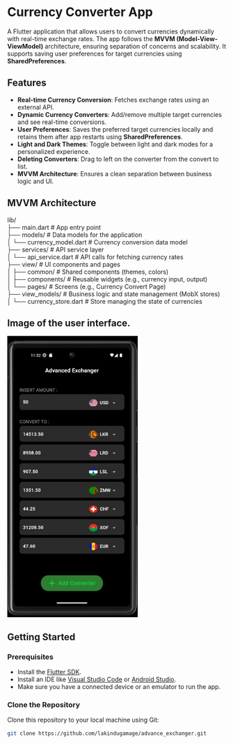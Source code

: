 # Currency Converter App

A Flutter application that allows users to convert currencies dynamically with real-time exchange rates. The app follows the **MVVM (Model-View-ViewModel)** architecture, ensuring separation of concerns and scalability. It supports saving user preferences for target currencies using **SharedPreferences**.

## Features

- **Real-time Currency Conversion**: Fetches exchange rates using an external API.
- **Dynamic Currency Converters**: Add/remove multiple target currencies and see real-time conversions.
- **User Preferences**: Saves the preferred target currencies locally and retains them after app restarts using **SharedPreferences**.
- **Light and Dark Themes**: Toggle between light and dark modes for a personalized experience.
- **Deleting Converters**: Drag to left on the converter from the convert to list.
- **MVVM Architecture**: Ensures a clean separation between business logic and UI.

## MVVM Architecture

lib/<br>
├── main.dart                  # App entry point<br>
├── models/                    # Data models for the application<br>
│   └── currency_model.dart    # Currency conversion data model<br>
├── services/                  # API service layer<br>
│   └── api_service.dart       # API calls for fetching currency rates<br>
├── view/                      # UI components and pages<br>
│   ├── common/                # Shared components (themes, colors)<br>
│   ├── components/            # Reusable widgets (e.g., currency input, output)<br>
│   └── pages/                 # Screens (e.g., Currency Convert Page)<br>
├── view_models/               # Business logic and state management (MobX stores)<br>
│   └── currency_store.dart    # Store managing the state of currencies<br>

## Image of the user interface.

<img src="lib/assets/images/currency_converter.png" width="300" />

## Getting Started

### Prerequisites

- Install the [Flutter SDK](https://flutter.dev/docs/get-started/install).
- Install an IDE like [Visual Studio Code](https://code.visualstudio.com/) or [Android Studio](https://developer.android.com/studio).
- Make sure you have a connected device or an emulator to run the app.

### Clone the Repository

Clone this repository to your local machine using Git:

```bash
git clone https://github.com/lakindugamage/advance_exchanger.git

